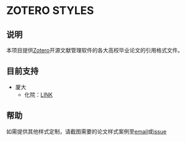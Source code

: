 # ZOTERO STYLES
## 说明
本项目提供[Zotero](https://www.zotero.org/)开源文献管理软件的各大高校毕业论文的引用格式文件。
## 目前支持
- 厦大
  - 化院：[LINK](https://github.com/CrazyGang97/zotero_styles/tree/master/XMU/chemistry)

## 帮助
如需提供其他样式定制，请截图需要的论文样式案例至[email](mailto:gang_dong@outlook.com)或[issue](https://github.com/CrazyGang97/zotero_styles/issues)